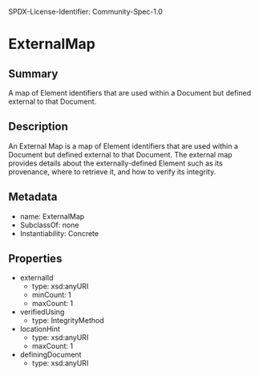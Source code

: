 SPDX-License-Identifier: Community-Spec-1.0

# ExternalMap

## Summary

A map of Element identifiers that are used within a Document but defined external to that Document.

## Description

An External Map is a map of Element identifiers that are used within a Document
but defined external to that Document.
The external map provides details about the externally-defined Element
such as its provenance, where to retrieve it, and how to verify its integrity.


## Metadata

- name: ExternalMap
- SubclassOf: none
- Instantiability: Concrete


## Properties

- externalId
  - type: xsd:anyURI
  - minCount: 1
  - maxCount: 1
- verifiedUsing
  - type: IntegrityMethod
- locationHint
  - type: xsd:anyURI
  - maxCount: 1
- definingDocument
  - type: xsd:anyURI
